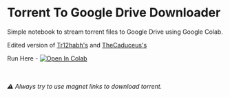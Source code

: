 # Torrent To Google Drive Downloader
Simple notebook to stream torrent files to Google Drive using Google Colab.

Edited version of <a href="https://github.com/r12habh/Torrent-To-Google-Drive-Downloader">Tr12habh's</a> and <a href="https://github.com/TheCaduceus/Torrent-to-GoogleDrive">TheCaduceus's</a>

Run Here - 
<a href="https://colab.research.google.com/github/DarkXonline/Torrent-To-GDrive-Download/blob/main/Torrent_To_Google_Drive_Downloader_v4_1_cpy.ipynb" target="_parent"><img src="https://colab.research.google.com/assets/colab-badge.svg" alt="Open In Colab"/></a>
<br><br><br>

_⚠ Always try to use magnet links to download torrent._

